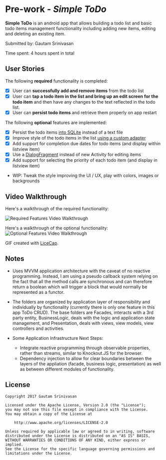# Pre-work - *Simple ToDo*

**Simple ToDo** is an android app that allows building a todo list and basic todo items management functionality including adding new items, editing and deleting an existing item.

Submitted by: Gautam Srinivasan

Time spent: 4 hours spent in total

## User Stories

The following **required** functionality is completed:

* [x] User can **successfully add and remove items** from the todo list
* [x] User can **tap a todo item in the list and bring up an edit screen for the todo item** and then have any changes to the text reflected in the todo list.
* [x] User can **persist todo items** and retrieve them properly on app restart

The following **optional** features are implemented:

* [x] Persist the todo items [into SQLite](http://guides.codepath.com/android/Persisting-Data-to-the-Device#sqlite) instead of a text file
* [x] Improve style of the todo items in the list [using a custom adapter](http://guides.codepath.com/android/Using-an-ArrayAdapter-with-ListView)
* [x] Add support for completion due dates for todo items (and display within listview item)
* [x] Use a [DialogFragment](http://guides.codepath.com/android/Using-DialogFragment) instead of new Activity for editing items
* [x] Add support for selecting the priority of each todo item (and display in listview item)
* WIP: Tweak the style improving the UI / UX, play with colors, images or backgrounds

## Video Walkthrough 

Here's a walkthrough of the required functionality:

<img src='http://i.imgur.com/5WbYSYb.gif' title='Required Features Video Walkthrough' width='' alt='Required Features Video Walkthrough' />

Here's a walkthrough of the optional functionality:
<img src='http://imgur.com/6yfnjAj.gif' title='Optional Features Video Walkthrough' width='' alt='Optional Features Video Walkthrough' />

GIF created with [LiceCap](http://www.cockos.com/licecap/).

## Notes
* Uses MVVM application architecture with the caveat of no reactive programming. Instead, I am using a pseudo callback system relying on the fact that all the method calls are synchronous and can therefore return a boolean which will trigger a block that would normally be represented as a functor. 

* The folders are organized by application layer of responsibility and individually by functionality (currently there is only one feature in this app ToDo CRUD). The base folders are Facades, interacts with a 3rd party entity, BusinessLogic, deals with the logic and application state management, and Presentation, deals with views, view models, view controllers and activities.

* Some Application Infrastructure Next Steps: 
    * Integrate reactive programming through observable properties, rather than streams, similar to Knockout.JS for the browser. 
    * Dependency injection to allow for clear boundaries between the layers of the appliation (facade, business logic, presentation) as well as between different modules of functionality.

## License

    Copyright 2017 Gautam Srinivasan

    Licensed under the Apache License, Version 2.0 (the "License");
    you may not use this file except in compliance with the License.
    You may obtain a copy of the License at

        http://www.apache.org/licenses/LICENSE-2.0

    Unless required by applicable law or agreed to in writing, software
    distributed under the License is distributed on an "AS IS" BASIS,
    WITHOUT WARRANTIES OR CONDITIONS OF ANY KIND, either express or implied.
    See the License for the specific language governing permissions and
    limitations under the License.
